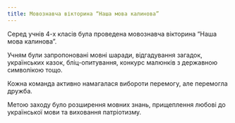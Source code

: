 ```yaml
---
title: Мовознавча вікторина “Наша мова калинова”
---
```


Серед учнів 4-х класів була проведена мовознавча вікторина “Наша мова калинова”.

Учням були запропоновані мовні шаради, відгадування загадок, українських казок, бліц-опитування, конкурс малюнків з державною символікою тощо.

Кожна команда активно намагалася вибороти перемогу, але перемогла дружба.

Метою заходу було розширення мовних знань, прищеплення любові до української мови та виховання патріотизму.

<slideshow id="72157660327462062"></slideshow>
